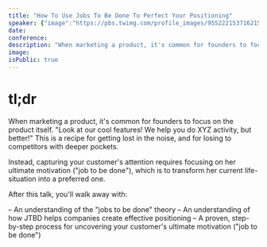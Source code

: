```yaml
---
title: "How To Use Jobs To Be Done To Perfect Your Positioning"
speaker: {"image":"https://pbs.twimg.com/profile_images/955222153716215808/AnCUHdcb.jpg","name":"Claire Suellentrop","title":"Head of Marketing, Userlist.io","bioUrl":"https://www.microconf.com/growth/speakers/claire-suellentrop/","twitter":"ClaireSuellen","website":"http://loveyourcustomers.co","location":"Atlanta + The Internet","description":"For SaaS marketers, I run https://t.co/Mx98QIKhpR w @ggiiaa // For self-funded SaaS founders, Co-founder https://t.co/kEyLZ3dl3o.","verified":false}
date:
conference:
description: "When marketing a product, it's common for founders to focus on the product itself. 'Look at our cool features! We help you do XYZ activity, but better!' This is a recipe for getting lost in the noise, and for losing to competitors with deeper pockets."
image:
isPublic: true
---
```


# tl;dr

When marketing a product, it's common for founders to focus on the product itself. "Look at our cool features! We help you do XYZ activity, but better!" This is a recipe for getting lost in the noise, and for losing to competitors with deeper pockets.

Instead, capturing your customer's attention requires focusing on her ultimate motivation ("job to be done"), which is to transform her current life-situation into a preferred one.

After this talk, you'll walk away with:

– An understanding of the "jobs to be done" theory
– An understanding of how JTBD helps companies create effective positioning
– A proven, step-by-step process for uncovering your customer's ultimate motivation ("job to be done")
